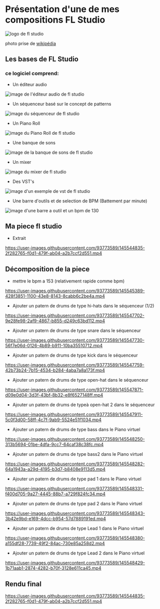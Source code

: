 # Présentation d'une de mes compositions FL Studio
![logo de fl studio](MEDIA/330px-FL-Studio-12-Logo.png)

photo prise de [wikipédia](https://fr.wikipedia.org/wiki/FL_Studio)

## Les bases de FL Studio
### ce logiciel comprend:  

- Un éditeur audio 

![image de l'éditeur audio de fl studio](MEDIA/Capture.PNG)

- Un séquenceur basé sur le concept de patterns

![image du séquenceur de fl studio](MEDIA/dddd.PNG)

- Un Piano Roll

![image du Piano Roll de fl studio](MEDIA/weqwewwe.PNG)

- Une banque de sons

![image de la banque de sons de fl studio](MEDIA/ssss.PNG)

- Un mixer

![image du mixer de fl studio](MEDIA/wewqeweqweq.PNG)

- Des VST's

![image d'un exemple de vst de fl studio](MEDIA/sdsdsdsadsds.PNG)

- Une barre d'outils et de selection de BPM (Battement par minute)

![image d'une barre a outil et un bpm de 130](MEDIA/dffdsfdsfdsf.PNG)

## Ma piece fl studio

- Extrait

https://user-images.githubusercontent.com/93773589/145544835-2f282765-f0d1-479f-ab04-a2b7ccf2d551.mp4


## Décomposition de la piece

- mettre le bpm a 153 (relativement rapide comme bpm)

https://user-images.githubusercontent.com/93773589/145545389-428f3851-1100-43e8-8143-8cabb6c2be4a.mp4

- Ajouter un patern de drums de type hi-hats dans le séquenceur (1/2)

https://user-images.githubusercontent.com/93773589/145547702-9e28fe98-2af9-4867-b855-d249c63bd112.mp4



- Ajouter un patern de drums de type snare dans le séquenceur

https://user-images.githubusercontent.com/93773589/145547730-56f7e06d-0126-4b89-b911-10ba35510712.mp4



- Ajouter un patern de drums de type kick dans le séquenceur

https://user-images.githubusercontent.com/93773589/145547759-42b73b24-7b15-4534-b284-4aba7a8a173f.mp4



- Ajouter un patern de drums de type open-hat  dans le séquenceur

https://user-images.githubusercontent.com/93773589/145547871-d09e0d04-3d3f-43bf-8b32-e8f6527148ff.mp4



- Ajouter un patern de drums de typeà open-hat 2 dans le séquenceur

https://user-images.githubusercontent.com/93773589/145547911-5c0f3d00-58ff-4c7f-9ab9-5524e51f1034.mp4




- Ajouter un patern de drums de type bass dans le Piano virtuel

https://user-images.githubusercontent.com/93773589/145548250-313b5694-01be-4dfa-9cc7-64caf38c38fc.mp4



- Ajouter un patern de drums de type bass2 dans le Piano virtuel

https://user-images.githubusercontent.com/93773589/145548282-64a1943a-a29d-4195-b3d7-b8408e9113d5.mp4



- Ajouter un patern de drums de type pad 1 dans le Piano virtuel


https://user-images.githubusercontent.com/93773589/145548331-f400d705-9a27-4445-88b7-a729f824fc34.mp4



- Ajouter un patern de drums de type pad 2 dans le Piano virtuel

https://user-images.githubusercontent.com/93773589/145548343-3b42e9bd-e169-4dcc-b954-57d7889191ed.mp4





- Ajouter un patern de drums de type Lead 1 dans le Piano virtuel



https://user-images.githubusercontent.com/93773589/145548380-a155df28-7739-49f2-84ac-730e85a258d2.mp4




- Ajouter un patern de drums de type Lead 2 dans le Piano virtuel



https://user-images.githubusercontent.com/93773589/145548429-1b71aab1-2874-4282-b70f-3128e611ca45.mp4


## Rendu final

https://user-images.githubusercontent.com/93773589/145544835-2f282765-f0d1-479f-ab04-a2b7ccf2d551.mp4






